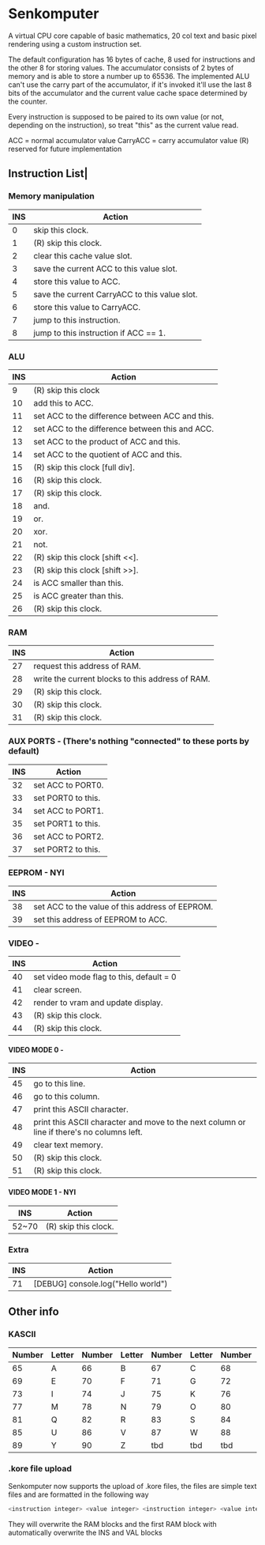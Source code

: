 # Senkomputer

A virtual CPU core capable of basic mathematics, 20 col text and basic pixel rendering using a custom instruction set.

The default configuration has 16 bytes of cache, 8 used for instructions and the other 8 for storing values. The accumulator consists of 2 bytes of memory and is able to store a number up to 65536. The implemented ALU can't use the carry part of the accumulator, if it's invoked it'll use the last 8 bits of the accumulator and the current value cache space determined by the counter.

Every instruction is supposed to be paired to its own value (or not, depending on the instruction), so treat "this" as the current value read.

ACC = normal accumulator value
CarryACC = carry accumulator value
(R) reserved for future implementation

## Instruction List|

### Memory manipulation

| INS | Action                                        |
| --- | --------------------------------------------- |
| 0   | skip this clock.                              |
| 1   | (R) skip this clock.                          |
| 2   | clear this cache value slot.                  |
| 3   | save the current ACC to this value slot.      |
| 4   | store this value to ACC.                      |
| 5   | save the current CarryACC to this value slot. |
| 6   | store this value to CarryACC.                 |
| 7   | jump to this instruction.                     |
| 8   | jump to this instruction if ACC == 1.         |

### ALU

| INS | Action                                          |
| --- | ----------------------------------------------- |
| 9   | (R) skip this clock                             |
| 10  | add this to ACC.                                |
| 11  | set ACC to the difference between ACC and this. |
| 12  | set ACC to the difference between this and ACC. |
| 13  | set ACC to the product of ACC and this.         |
| 14  | set ACC to the quotient of ACC and this.        |
| 15  | (R) skip this clock [full div].                 |
| 16  | (R) skip this clock.                            |
| 17  | (R) skip this clock.                            |
| 18  | and.                                            |
| 19  | or.                                             |
| 20  | xor.                                            |
| 21  | not.                                            |
| 22  | (R) skip this clock [shift <<].                 |
| 23  | (R) skip this clock [shift >>].                 |
| 24  | is ACC smaller than this.                       |
| 25  | is ACC greater than this.                       |
| 26  | (R) skip this clock.                            |

### RAM

| INS | Action                                           |
| --- | ------------------------------------------------ |
| 27  | request this address of RAM.                     |
| 28  | write the current blocks to this address of RAM. |
| 29  | (R) skip this clock.                             |
| 30  | (R) skip this clock.                             |
| 31  | (R) skip this clock.                             |

### AUX PORTS - (There's nothing "connected" to these ports by default)

| INS | Action             |
| --- | ------------------ |
| 32  | set ACC to PORT0.  |
| 33  | set PORT0 to this. |
| 34  | set ACC to PORT1.  |
| 35  | set PORT1 to this. |
| 36  | set ACC to PORT2.  |
| 37  | set PORT2 to this. |

### EEPROM - NYI

| INS | Action                                          |
| --- | ----------------------------------------------- |
| 38  | set ACC to the value of this address of EEPROM. |
| 39  | set this address of EEPROM to ACC.              |

### VIDEO -

| INS | Action                                   |
| --- | ---------------------------------------- |
| 40  | set video mode flag to this, default = 0 |
| 41  | clear screen.                            |
| 42  | render to vram and update display.       |
| 43  | (R) skip this clock.                     |
| 44  | (R) skip this clock.                     |

#### VIDEO MODE 0 -

| INS | Action                                                                                     |
| --- | ------------------------------------------------------------------------------------------ |
| 45  | go to this line.                                                                           |
| 46  | go to this column.                                                                         |
| 47  | print this ASCII character.                                                                |
| 48  | print this ASCII character and move to the next column or line if there's no columns left. |
| 49  | clear text memory.                                                                         |
| 50  | (R) skip this clock.                                                                       |
| 51  | (R) skip this clock.                                                                       |

#### VIDEO MODE 1 - NYI

| INS   | Action               |
| ----- | -------------------- |
| 52~70 | (R) skip this clock. |

### Extra

| INS | Action                             |
| --- | ---------------------------------- |
| 71  | [DEBUG] console.log("Hello world") |

## Other info

### KASCII

| Number | Letter | Number | Letter | Number | Letter | Number | Letter |
| ------ | ------ | ------ | ------ | ------ | ------ | ------ | ------ |
| 65     | A      | 66     | B      | 67     | C      | 68     | D      |
| 69     | E      | 70     | F      | 71     | G      | 72     | H      |
| 73     | I      | 74     | J      | 75     | K      | 76     | L      |
| 77     | M      | 78     | N      | 79     | O      | 80     | P      |
| 81     | Q      | 82     | R      | 83     | S      | 84     | T      |
| 85     | U      | 86     | V      | 87     | W      | 88     | X      |
| 89     | Y      | 90     | Z      | tbd    | tbd    | tbd    | tbd    |

### .kore file upload

Senkomputer now supports the upload of .kore files, the files are simple text files and are formatted in the following way

```ts
<instruction integer> <value integer> <instruction integer> <value integer> <instruction integer> <value integer> <instruction integer> <value integer> ...
```

They will overwrite the RAM blocks and the first RAM block with automatically overwrite the INS and VAL blocks
